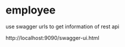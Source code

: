 # employee

use swagger urls to get information 
of rest api

http://localhost:9090/swagger-ui.html
